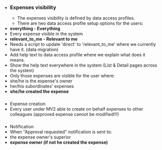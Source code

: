 - ### Expenses visibility
	- The expenses visibility is defined by data access profiles.
	- There are two data access profile setup options for the users:
- **everything - Everything**
- Every expense visible in the system
- **relevant_to_me - Relevant to me**
- Needs a script to update 'direct' to 'relevant_to_me' where we currently have it. (data migration)
- Add help text to data access profile where we explain what does it means.
- Show the help text everywhere in the system (List & Detail pages across the system)
- Only those expenses are visible for the user where:
- she/he is the expense's owner
- her/his subordinates' expenses
- **she/he created the expense**
- ### 
  [](#expense-creation-1) Expense creation
- Every user under MV2 able to create on behalf expenses to other colleagues (approved expense cannot be modified!!!)
- ### 
  [](#notification-1) Notification
- When "Approval requested" notification is sent to:
- the expense owner's superior
- **expense owner (if not he created the expense)**